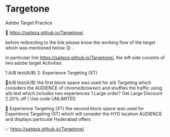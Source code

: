 # Targetone

Adobe Target Practice

🛑 https://saiteza.github.io/Targetone/


before redirecting to the link please know the working flow of the target which was mentioned below 😊 .


in particular link https://saiteza.github.io/Targetone/, the left side consists of two adobe target Activities


1.A/B test(A/B)
2. Experience Targeting (XT) 

🚀A/B test(A/B) 
   the first block space was used for a/b Targeting which considers the AUDIENCE of chrome(browser) and shuffles the 
   traffic using a/b test which includes two experiences 
   1.Large order? Get Large Discount
   2.20% off | Use code UNLIMITED

 🚀 Experience Targeting (XT)
     the second block space was used for Experience Targeting (XT)  which will consider the HYD location AUDIENCE
     and displays particular Hyderabad offers
     
   
 ✅ https://saiteza.github.io/Targetone/    
